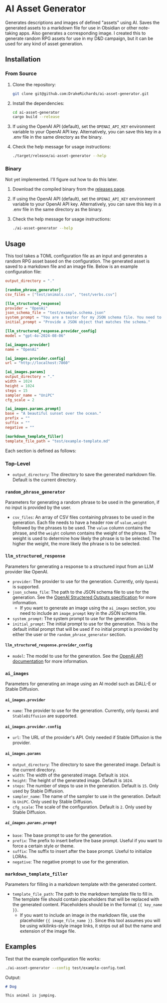 # AI Asset Generator

Generates descriptions and images of defined "assets" using AI. Saves the generated assets to a markdown file for use in Obsidian or other note-taking apps. Also generates a corresponding image. I created this to generate random RPG assets for use in my D&D campaign, but it can be used for any kind of asset generation.

## Installation

### From Source

1. Clone the repository:

   ```bash
   git clone git@github.com:DrakeRichards/ai-asset-generator.git
   ```

1. Install the dependencies:

   ```bash
   cd ai-asset-generator
   cargo build --release
   ```

1. If using the OpenAI API (default), set the `OPENAI_API_KEY` environment variable to your OpenAI API key. Alternatively, you can save this key in a .env file in the same directory as the binary.
1. Check the help message for usage instructions:

   ```bash
   ./target/release/ai-asset-generator --help
   ```

### Binary

Not yet implemented. I'll figure out how to do this later.

1. Download the compiled binary from the [releases page](https://github.com/DrakeRichards/ai-asset-generator/releases).
1. If using the OpenAI API (default), set the `OPENAI_API_KEY` environment variable to your OpenAI API key. Alternatively, you can save this key in a .env file in the same directory as the binary.
1. Check the help message for usage instructions:

   ```bash
   ./ai-asset-generator --help
   ```

## Usage

This tool takes a TOML configuration file as an input and generates a random RPG asset based on the configuration. The generated asset is saved to a markdown file and an image file. Below is an example configuration file:

```toml
output_directory = "."

[random_phrase_generator]
csv_files = ["test/animals.csv", "test/verbs.csv"]

[llm_structured_response]
provider = "OpenAi"
json_schema_file = "test/example.schema.json"
system_prompt = "You are a tester for my JSON schema file. You need to provide a JSON object that matches the schema."
initial_prompt = "Provide a JSON object that matches the schema."

[llm_structured_response.provider_config]
model = "gpt-4o-2024-08-06"

[ai_images.provider]
name = "OpenAi"

[ai_images.provider.config]
url = "http://localhost:7860"

[ai_images.params]
output_directory = "."
width = 1024
height = 1024
steps = 15
sampler_name = "UniPC"
cfg_scale = 2

[ai_images.params.prompt]
base = "A beautiful sunset over the ocean."
prefix = ""
suffix = ""
negative = ""

[markdown_template_filler]
template_file_path = "test/example-template.md"
```

Each section is defined as follows:

### Top-Level

- `output_directory`: The directory to save the generated markdown file. Default is the current directory.

### `random_phrase_generator`

Parameters for generating a random phrase to be used in the generation, if no input is provided by the user.

- `csv_files`: An array of CSV files containing phrases to be used in the generation. Each file needs to have a header row of `value,weight` followed by the phrases to be used. The `value` column contains the phrase, and the `weight` column contains the weight of the phrase. The weight is used to determine how likely the phrase is to be selected. The higher the weight, the more likely the phrase is to be selected.

### `llm_structured_response`

Parameters for generating a response to a structured input from an LLM provider like OpenAI.

- `provider`: The provider to use for the generation. Currently, only `OpenAi` is supported.
- `json_schema_file`: The path to the JSON schema file to use for the generation. See the [OpenAI Structered Outputs specification](https://platform.openai.com/docs/guides/structured-outputs) for more information.
   - If you want to generate an image using the `ai_images` section, you need to include an `image_prompt` key in the JSON schema file.
- `system_prompt`: The system prompt to use for the generation.
- `initial_prompt`: The initial prompt to use for the generation. This is the default initial prompt that will be used if no initial prompt is provided by either the user or the `random_phrase_generator` section.

#### `llm_structured_response.provider_config`

- `model`: The model to use for the generation. See the [OpenAI API documentation](https://beta.openai.com/docs/api-reference/completions/create) for more information.

### `ai_images`

Parameters for generating an image using an AI model such as DALL-E or Stable Diffusion.

#### `ai_images.provider`

- `name`: The provider to use for the generation. Currently, only `OpenAi` and `StableDiffusion` are supported.

#### `ai_images.provider.config`

- `url`: The URL of the provider's API. Only needed if Stable Diffusion is the provider.

#### `ai_images.params`

- `output_directory`: The directory to save the generated image. Default is the current directory.
- `width`: The width of the generated image. Default is `1024`.
- `height`: The height of the generated image. Default is `1024`.
- `steps`: The number of steps to use in the generation. Default is `15`. Only used by Stable Diffusion.
- `sampler_name`: The name of the sampler to use in the generation. Default is `UniPC`. Only used by Stable Diffusion.
- `cfg_scale`: The scale of the configuration. Default is `2`. Only used by Stable Diffusion.

##### `ai_images.params.prompt`

- `base`: The base prompt to use for the generation.
- `prefix`: The prefix to insert before the base prompt. Useful if you want to force a certain style or theme.
- `suffix`: The suffix to insert after the base prompt. Useful to initialize LORAs.
- `negative`: The negative prompt to use for the generation.

### `markdown_template_filler`

Parameters for filling in a markdown template with the generated content.

- `template_file_path`: The path to the markdown template file to fill in. The template file should contain placeholders that will be replaced with the generated content. Placeholders should be in the format `{{ key_name }}`.
   - If you want to include an image in the markdown file, use the placeholder `{{ image_file_name }}`. Since this tool assumes you will be using wikilinks-style image links, it strips out all but the name and extension of the image file.

## Examples

Test that the example configuration file works:

```bash
./ai-asset-generator --config test/example-config.toml
```

Output:

```markdown
# Dog

This animal is jumping.
```
